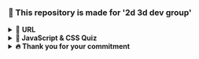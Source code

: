 ### 🌿 This repository is made for '2d 3d dev group'

<details>
<summary>🎁 <b>URL</b></summary>

|No.|URL                                                                                                                                                                                               |TAG                                                    |Note                             |
|---|--------------------------------------------------------------------------------------------------------------------------------------------------------------------------------------------------|-------------------------------------------------------|---------------------------------|
|1  |https://codesandbox.io/s/bdctv                                                                                                                                                                    |Threejs,r3f,Reactjs,WebGL                              |                                 |
|2  |https://spite.github.io/codevember-2021/                                                                                                                                                          |Threejs,Example sites,Creative coding,WebGL            |                                 |
|3  |https://virtualexpodubai.com                                                                                                                                                                      |Map,Shader,Example sites,WebGL                         |                                 |
|4  |https://www.instagram.com/p/CUh2UamgPBz                                                                                                                                                           |                                                       |                                 |
|5  |https://www.instagram.com/bentonjohn/p/CVDy2hLKRok                                                                                                                                                |                                                       |                                 |
|6  |https://github.com/chokcoco/iCSS                                                                                                                                                                  |CSS                                                    |                                 |
|7  |https://cineshader.com/                                                                                                                                                                           |GLSL,Shader,WebGL                                      |                                 |
|8  |https://matrix.spline.design/?s=09                                                                                                                                                                |Threejs,Creative coding,WebGL,Tool                     |                                 |
|9  |https://kr.ncsoft.com/kr/index.do                                                                                                                                                                 |Example sites,WebGL                                    |                                 |
|10 |https://dev.to/maniflames/pointcloud-effect-in-three-js-3eic                                                                                                                                      |GLSL,GLTF,Threejs,Lecture & Article,WebGL              |                                 |
|11 |https://lab.julienverneaut.com/matcap-editor/?s=09                                                                                                                                                |Shader,Threejs,r3f,Reactjs,Tool                        |                                 |
|12 |https://github.com/jverneaut/laboratoire                                                                                                                                                          |Lecture & Article,Example sites,WebGL                  |                                 |
|13 |https://exhibition39.snuaaa.net                                                                                                                                                                   |Example sites,WebGL                                    |                                 |
|14 |https://bugzilla.mozilla.org/show_bug.cgi?id=1702924&s=09                                                                                                                                         |CSS                                                    |                                 |
|15 |https://ishadeed.com/article/defensive-css/?s=09                                                                                                                                                  |CSS,Lecture & Article                                  |                                 |
|16 |https://codesandbox.io/u/drcmda                                                                                                                                                                   |GLTF,Threejs,r3f,Reactjs,Example sites,WebGL           |                                 |
|18 |https://github.com/tldraw/tldraw                                                                                                                                                                  |Library,Reactjs                                        |                                 |
|19 |https://twitter.com/seflless/status/1463710140687949826                                                                                                                                           |Tool                                                   |                                 |
|20 |https://youtu.be/A4wchK34tnU                                                                                                                                                                      |Tool                                                   |                                 |
|21 |https://youtu.be/0Bm8CjpdsAY                                                                                                                                                                      |GLSL,Shader,WebGL,OpenGL,Tool                          |                                 |
|22 |https://github.com/jagracar/webgl-shader-examples                                                                                                                                                 |GLTF,Shader,Threejs,Example sites,WebGL                |                                 |
|23 |https://webgl-shaders.com/                                                                                                                                                                        |GLTF,Shader,Threejs,Example sites,WebGL                |                                 |
|24 |https://codepen.io/motionharvest/pen/WNQYJyM                                                                                                                                                      |Shader,Threejs,Example sites,Creative coding,WebGL,GSAP|                                 |
|25 |https://www.bluemarinefoundation.com/the-sea-we-breathe/?s=09                                                                                                                                     |Example sites,WebGL                                    |                                 |
|26 |https://css-tricks.com/the-power-and-fun-of-scope-with.../                                                                                                                                        |CSS,Lecture & Article                                  |                                 |
|27 |https://mockrocket.io/?s=09                                                                                                                                                                       |WebGL,Tool                                             |                                 |
|28 |https://codesandbox.io/embed/magic-mirror-ddk57?codemirror=1                                                                                                                                      |GLTF,Threejs,r3f,WebGL                                 |                                 |
|29 |https://codesandbox.io/s/mixing-html-and-webgl-w-occlusion-9keg6                                                                                                                                  |Threejs,r3f,Reactjs,WebGL                              |                                 |
|30 |https://www.etsy.com/shop/vizcart                                                                                                                                                                 |Map                                                    |                                 |
|31 |https://www.instagram.com/p/CJ_NUs_lGpJ                                                                                                                                                           |Map,Reactjs,Data Visualization,d3.js                   |                                 |
|32 |https://github.com/NikLever/GLSLfromScratch                                                                                                                                                       |GLSL                                                   |                                 |
|34 |https://github.com/hwan-ajou/webgl-1.0                                                                                                                                                            |Lecture & Article,WebGL                                |                                 |
|35 |https://tympanus.net/codrops/                                                                                                                                                                     |Threejs,CSS,Lecture & Article,WebGL                    |                                 |
|36 |https://github.com/codrops                                                                                                                                                                        |Threejs,CSS,WebGL                                      |                                 |
|37 |https://creativeprojects.vercel.app/                                                                                                                                                              |Threejs,Lecture & Article,Creative coding,WebGL        |                                 |
|38 |https://github.com/javusScriptus/creativeprojects                                                                                                                                                 |Threejs,Creative coding,WebGL                          |                                 |
|39 |https://www.domestika.org/en/courses/2729-creative-coding-making-visuals-with-javascript                                                                                                          |Lecture & Article,Creative coding                      |                                 |
|40 |https://pendereckisgarden.pl/en                                                                                                                                                                   |Example sites,WebGL                                    |                                 |
|41 |https://www.awwwards.com/pendereckis-garden-by-huncwot.html                                                                                                                                       |Lecture & Article,WebGL                                |                                 |
|42 |https://thearchives.manoloblahnik.com                                                                                                                                                             |Threejs,Example sites,WebGL                            |                                 |
|43 |https://godly.website/websites/webgl                                                                                                                                                              |Example sites,WebGL                                    |                                 |
|44 |https://godly.website/                                                                                                                                                                            |Example sites,WebGL                                    |                                 |
|45 |https://threejs.org/                                                                                                                                                                              |Threejs                                                |                                 |
|46 |https://greensock.com/showcase/                                                                                                                                                                   |GSAP                                                   |                                 |
|47 |https://www.awwwards.com/                                                                                                                                                                         |Lecture & Article,Example sites,WebGL                  |                                 |
|50 |https://www.framer.com/docs/layoutcamera/?s=09                                                                                                                                                    |Framer                                                 |                                 |
|51 |https://codesandbox.io/s/framer-motion-3d-layoutorthographiccamera-txys2?from-embed                                                                                                               |Reactjs,Framer                                         |50번 예제                           |
|52 |https://github.com/shuding/cobe                                                                                                                                                                   |Library,WebGL                                          |WebGL based globe library        |
|53 |https://openprocessing.org/crayon/                                                                                                                                                                |Example sites,Creative coding                          |NFT Market                       |
|54 |https://opensea.io/collection/crayon-codes-v1                                                                                                                                                     |Example sites,Creative coding                          |NFT Market                       |
|55 |https://rarible.com/                                                                                                                                                                              |Example sites                                          |NFT Market                       |
|56 |https://2021.stateofcss.com/en-us/                                                                                                                                                                |CSS,Lecture & Article                                  |                                 |
|57 |https://github.com/Sean-Bradley/Three.js-TypeScript-Boilerplate                                                                                                                                   |Library,Threejs                                        |                                 |
|59 |https://threejs-journey.com/?s=09                                                                                                                                                                 |Threejs,Lecture & Article                              |                                 |
|60 |https://greensock.com/3-9                                                                                                                                                                         |Library,GSAP                                           |                                 |
|61 |https://github.com/greensock/GSAP/releases/tag/3.9.0                                                                                                                                              |Library,GSAP                                           |                                 |
|62 |https://github.com/chokcoco/iCSS/issues/109                                                                                                                                                       |CSS                                                    |                                 |
|64 |https://developer.mozilla.org/en-US/docs/Web/CSS/@property                                                                                                                                        |CSS                                                    |                                 |
|65 |https://dmnsgn.github.io/codevember-2017/26.html                                                                                                                                                  |Threejs,Example sites                                  |                                 |
|66 |http://felixpalmer.github.io/lod-terrain/                                                                                                                                                         |Map,Example sites,WebGL                                |                                 |
|67 |https://avin.github.io/sketches/091_snow_forest.html                                                                                                                                              |Threejs,Example sites                                  |                                 |
|68 |https://ironvelvet.studio/works                                                                                                                                                                   |Threejs,Vue                                            |                                 |
|69 |https://codepen.io/zachernuk/full/oNGWZgG?s=09                                                                                                                                                    |Threejs,WebGL                                          |                                 |
|70 |https://twitter.com/brdrck/status/1471926235274096648?s=20                                                                                                                                        |Figma                                                  |                                 |
|71 |https://www.fileviewpro.com/ko/file-extension-glb/                                                                                                                                                |                                                       |                                 |
|72 |https://bayazuma.github.io/grasswind/                                                                                                                                                             |Threejs,Example sites                                  |                                 |
|73 |https://github.com/bayazuma/grasswind                                                                                                                                                             |Threejs                                                |                                 |
|74 |https://primavistatexture.com/                                                                                                                                                                    |Threejs,Example sites,WebGL                            |                                 |
|75 |https://www.patterns.dev/                                                                                                                                                                         |Lecture & Article                                      |                                 |
|76 |https://github.com/lydiahallie/javascript-questions                                                                                                                                               |Lecture & Article                                      |                                 |
|77 |https://codepen.io/pehaa/pen/KKXMKMN                                                                                                                                                              |Threejs                                                |                                 |
|78 |https://github.com/kekkorider/threejs-audio-reactive-visual                                                                                                                                       |Threejs                                                |                                 |
|79 |https://codepen.io/Nekto/pen/vYeJQMX                                                                                                                                                              |GSAP                                                   |                                 |
|80 |https://gallery.mediciism.com                                                                                                                                                                     |Threejs,WebGL                                          |                                 |
|82 |https://github.com/Resten1497/christmas_tree/tree/master/js                                                                                                                                       |Creative coding                                        |                                 |
|83 |https://boytchev.github.io/etudes/webgl/freezing-cube.html                                                                                                                                        |Threejs,Example sites                                  |                                 |
|84 |https://boytchev.github.io/etudes/                                                                                                                                                                |Lecture & Article                                      |                                 |
|85 |https://github.com/boytchev/etudes                                                                                                                                                                |Threejs,WebGL                                          |                                 |
|87 |https://github.com/oframe/ogl                                                                                                                                                                     |Library                                                |                                 |
|88 |https://css-tricks.com/grainy-gradients/                                                                                                                                                          |CSS                                                    |                                 |
|89 |https://youtu.be/qrGHs4d0yt0                                                                                                                                                                      |Lecture & Article                                      |                                 |
|90 |https://codepen.io/DavidJAldred/pen/pVbQBJ                                                                                                                                                        |CSS                                                    |                                 |
|91 |https://developer.mozilla.org/ko/docs/Web/CSS/background                                                                                                                                          |CSS,Lecture & Article                                  |                                 |
|92 |https://yeun.github.io/open-color/ingredients.html                                                                                                                                                |Library,CSS                                            |                                 |
|93 |https://colorhunt.co/                                                                                                                                                                             |CSS                                                    |                                 |
|94 |https://paletton.com                                                                                                                                                                              |CSS                                                    |                                 |
|95 |https://colors.muz.li/                                                                                                                                                                            |CSS                                                    |                                 |
|96 |https://maketintsandshades.com                                                                                                                                                                    |CSS                                                    |                                 |
|97 |https://omatsuri.app/color-shades-generator                                                                                                                                                       |CSS                                                    |                                 |
|98 |https://www.bram.us/2021/12/27/css-in-2022                                                                                                                                                        |CSS,Lecture & Article                                  |                                 |
|99 |https://developer.mozilla.org/en-US/docs/Web/SVG/Element/feTurbulence                                                                                                                             |CSS                                                    |                                 |
|100|https://codesandbox.io/s/simple-christmas-tree-c6jjj?file=%2Findex.html                                                                                                                           |CSS                                                    |                                 |
|101|https://youtu.be/x009wWOVB6M                                                                                                                                                                      |Example sites                                          |                                 |
|102|https://refactoring.guru                                                                                                                                                                          |Lecture & Article                                      |                                 |
|103|https://threejs.org/docs                                                                                                                                                                          |Threejs                                                |                                 |
|104|https://threejs.org/examples/webgl_loader_3dm.html                                                                                                                                                |Threejs,Example sites                                  |                                 |
|105|https://www.figma.com/community/file/834210307944210537                                                                                                                                           |Figma                                                  |                                 |
|106|https://jsfiddle.net/Avantgarde95/2q1ofgpn                                                                                                                                                        |CSS                                                    |                                 |
|107|https://github.com/lume/lume                                                                                                                                                                      |Library,WebGL                                          |                                 |
|108|https://redcamel.github.io/RedGL2/example/index.html                                                                                                                                              |Library,WebGL                                          |                                 |
|109|https://github.com/redcamel/RedGL2                                                                                                                                                                |Library,WebGL                                          |                                 |
|110|https://present.do/presentations/61346fa35b179c0da746536a                                                                                                                                         |Lecture & Article,metal                                |                                 |
|111|https://www.youtube.com/watch?v=mB9d5RDNryw                                                                                                                                                       |Lecture & Article,metal                                |                                 |
|112|https://simulacroix.github.io/dithering                                                                                                                                                           |Library,Example sites                                  |                                 |
|113|https://www.npmjs.com/package/korat                                                                                                                                                               |Library                                                |                                 |
|114|https://github.com/arwes/arwes                                                                                                                                                                    |Library                                                |                                 |
|115|https://brunch.co.kr/@99-life/2                                                                                                                                                                   |CSS                                                    |                                 |
|116|https://www.notion.so/CSS-ce833773a8174100993856d9ca5cd58f                                                                                                                                        |CSS                                                    |                                 |
|117|https://www.npmjs.com/package/3d-force-graph                                                                                                                                                      |Library,WebGL                                          |                                 |
|118|https://github.com/hiloteam/Hilo3d                                                                                                                                                                |GLTF,Library,WebGL,Tool                                |                                 |
|119|https://codesandbox.io/s/mixing-html-and-webgl-w-occlusion-9keg6                                                                                                                                  |Library,Threejs,r3f,Reactjs,Example sites              |                                 |
|120|https://codesandbox.io/s/magic-mirror-ddk57                                                                                                                                                       |Library,Threejs,r3f,Reactjs,Example sites              |                                 |
|121|https://youtu.be/XGfMB76U5ts                                                                                                                                                                      |                                                       |Optical Illusion - 2d is magic 3d|
|122|https://www.shadertoy.com/view/Xty3zd                                                                                                                                                             |Shader                                                 |                                 |
|123|https://docs.pmnd.rs/react-three-fiber/getting-started/examples                                                                                                                                   |r3f,Reactjs,Example sites                              |                                 |
|124|https://drei.pmnd.rs/?path=%2Fstory%2Fperformance-adaptive--adaptive-scene-st                                                                                                                     |GLTF,Library,Threejs,r3f,Reactjs,Example sites         |                                 |
|125|https://codesandbox.io/embed/motion-one-morph-svg-paths-qldsz?file=%2Fsrc%2Findex.js&codemirror=1                                                                                                 |Library,Example sites                                  |                                 |
|126|https://observablehq.com/@acidsound/monofireworks                                                                                                                                                 |Shader,Example sites,WebGL                             |                                 |
|127|https://observablehq.com/@vezwork/webgl2-shader                                                                                                                                                   |Shader,WebGL                                           |                                 |
|128|https://nivo.rocks/network/canvas/                                                                                                                                                                |Library,Data Visualization                             |                                 |
|129|https://bl.ocks.org/mbostock/950642                                                                                                                                                               |Library,Example sites,Data Visualization,d3.js         |                                 |
|131|https://nivo.rocks/storybook/?path=/docs/networkcanvas--custom-node-renderer                                                                                                                      |Library,Data Visualization                             |nivo                             |
|132|https://www.loewe.com/int/en/stories-projects/loewe-spirited-away-harajuku-popup.html                                                                                                             |Creative coding                                        |                                 |
|133|https://www.smashingmagazine.com/2022/01/css-radial-conic-gradient/                                                                                                                               |CSS,Lecture & Article                                  |                                 |
|134|https://developer.mozilla.org/en-US/docs/Web/JavaScript/Reference/Global_Objects/Math/random                                                                                                      |Lecture & Article                                      |                                 |
|135|https://www.desmos.com/calculator?lang=ko                                                                                                                                                         |Tool                                                   |                                 |
|136|https://github.com/Asabeneh/30-Days-Of-JavaScript                                                                                                                                                 |Lecture & Article                                      |                                 |
|137|https://github.com/yjs03057/33-js-concepts                                                                                                                                                        |Lecture & Article                                      |                                 |
|138|https://github.com/trekhleb/javascript-algorithms                                                                                                                                                 |Lecture & Article                                      |                                 |
|139|https://github.com/mgechev/javascript-algorithms                                                                                                                                                  |Lecture & Article                                      |                                 |
|140|https://github.com/humanwhocodes/computer-science-in-javascript                                                                                                                                   |Lecture & Article                                      |                                 |
|141|https://github.com/kim-taewoo/threejs_journey/blob/master/09-geometries-final/src/script.js                                                                                                       |Threejs                                                |                                 |
|142|https://brunosimon.notion.site/brunosimon/Resources-Learning-45cacca08e884d0f9c4cf59d0d9b8d72                                                                                                     |Lecture & Article,Creative coding                      |                                 |
|143|https://www.youtube.com/watch?v=FJ44qmE5odc                                                                                                                                                       |Lecture & Article,SVG                                  |                                 |
|144|https://2020.feconf.kr/                                                                                                                                                                           |Reactjs,Creative coding                                |                                 |
|145|https://www.instagram.com/rrnwnsgl/?hl=ko                                                                                                                                                         |Lecture & Article                                      |                                 |
|146|https://uxplus.dev/noisy-grid/                                                                                                                                                                    |Reactjs,WebGL                                          |                                 |
|148|https://github.com/kim-taewoo/threejs_journey/blob/master/06-animations/src/script.js                                                                                                             |Threejs,Lecture & Article                              |                                 |
|149|https://www.youtube.com/watch?v=-ybVWOHVDyA                                                                                                                                                       |Lecture & Article                                      |                                 |
|150|https://velog.io/@teo/css-history-1                                                                                                                                                               |CSS,Lecture & Article                                  |                                 |
|151|https://github.com/ManzDev/frontend-evolution                                                                                                                                                     |Lecture & Article                                      |                                 |
|152|https://www.easylogic.studio                                                                                                                                                                      |Library,Tool                                           |                                 |
|153|https://github.com/kim-taewoo/threejs_journey                                                                                                                                                     |Threejs,Lecture & Article                              |                                 |
|154|https://m.blog.naver.com/ycpiglet/222616179132                                                                                                                                                    |Lecture & Article                                      |                                 |
|156|https://3dtextures.me/2019/04/16/door-wood-001/                                                                                                                                                   |Resource                                               |                                 |
|157|https://threejs.org/docs/#api/en/constants/Textures                                                                                                                                               |Library,Threejs                                        |                                 |
|158|https://en.wikipedia.org/wiki/Moir%C3%A9_pattern                                                                                                                                                  |Lecture & Article                                      |                                 |
|159|https://threejs.org/docs/?q=mate#api/en/constants/Materials                                                                                                                                       |Threejs                                                |                                 |
|160|https://github.com/nidorx/matcaps                                                                                                                                                                 |Library                                                |                                 |
|161|https://www.ilithya.rocks/                                                                                                                                                                        |WebGL                                                  |                                 |
|162|https://github.com/PacktPublishing/CSS---The-Complete-Guide-incl.-Flexbox-Grid-and-Sass-                                                                                                          |CSS,SCSS,Lecture & Article                             |                                 |
|163|https://www.zoomkoding.com/3d-book/                                                                                                                                                               |Threejs,Lecture & Article                              |                                 |
|164|https://github.com/zoomkoding/3d-book                                                                                                                                                             |Threejs,Lecture & Article                              |                                 |
|165|https://zoomkoding.github.io/3d-book/                                                                                                                                                             |Threejs,Lecture & Article                              |                                 |
|166|https://lab.mango.astanusic.dev/                                                                                                                                                                  |                                                       |                                 |
|167|https://nvlabs.github.io/instant-ngp/                                                                                                                                                             |                                                       |                                 |
|168|https://github.com/aleksei-berezkin/guess-css                                                                                                                                                     |CSS,Lecture & Article                                  |                                 |
|169|https://www.guess-css.app/                                                                                                                                                                        |CSS,Lecture & Article                                  |                                 |
|170|https://velog.io/@soonmac/%ED%86%A0%EC%9D%B4-%ED%94%84%EB%A1%9C%EC%A0%9D%ED%8A%B8-%EB%82%98%EB%A7%8C%EC%9D%98-%EB%B0%B1%EC%8B%A0-%EC%9D%B8%EC%A6%9D-%EC%B9%B4%EB%93%9C-%EB%A7%8C%EB%93%A4%EA%B8%B0|Lecture & Article,WebGL                                |                                 |
|171|https://tympanus.net/codrops/2022/01/12/pixel-distortion-effect-with-three-js                                                                                                                     |Threejs,Lecture & Article                              |                                 |
|172|https://github.com/caa1211/webOAcard                                                                                                                                                              |Threejs,WebGL                                          |                                 |
|173|https://blog.dalgu.app/dev/1                                                                                                                                                                      |Reactjs,WebGL                                          |                                 |
|174|https://codesandbox.io/embed/reflector-variant-forked-lx2h8                                                                                                                                       |Threejs,r3f,Example sites                              |                                 |
|175|https://www.smashingmagazine.com/2021/01/front-end-performance-2021-free-pdf-checklist                                                                                                            |Lecture & Article                                      |                                 |
|176|https://codepen.io/Mamboleoo/pen/qBPyqKg                                                                                                                                                          |Threejs,Example sites                                  |                                 |
|177|https://github.com/maxwellito/minimator                                                                                                                                                           |Tool                                                   |                                 |
|178|https://codepen.io/cobra_winfrey/full/GRMdwwG                                                                                                                                                     |SCSS                                                   |                                 |
|179|https://github.com/seek-oss/vanilla-extract                                                                                                                                                       |CSS                                                    |                                 |
|180|https://uxplus.dev/tickler/                                                                                                                                                                       |Creative coding,p5.js                                  |                                 |
|181|https://github.com/markshenouda/Solar-System                                                                                                                                                      |r3f                                                    |                                 |
|182|https://solar-system-r3f.netlify.app/                                                                                                                                                             |r3f,Example site                                       |                                 |
|183|https://youtu.be/0jHsq36_NTU                                                                                                                                                                      |Example site                                           |                                 |
|184|https://codesandbox.io/embed/use-p2-marble-run-9feis                                                                                                                                              |r3f,Physics                                            |                                 |
|185|https://github.com/schteppe/p2.js                                                                                                                                                                 |Library,Physics                                        |                                 |
|186|https://readyplayer.me/                                                                                                                                                                           |Example site                                           |                                 |
|187|https://www.mixamo.com/                                                                                                                                                                           |Tool                                                   |3D&AR tools from Adobe           |
|188|https://pangol.github.io/donate99/                                                                                                                                                                |Threejs,Example site                                   |                                 |
|189|https://medium.com/plotly/                                                                                                                                                                        |Library,Plotly & Dash                                  |                                 |
|190|https://medium.com/plotly/7-dash-apps-bringing-ai-ml-to-sports-analytics-cb6e7c993064                                                                                                             |Plotly & Dash                                          |                                 |
|192|https://www.fusioncharts.com/blog/best-python-data-visualization-libraries/                                                                                                                       |Library,Data Visualization                             |                                 |
|193|https://artsandculture.google.com/pocketgallery/IQUxrMnvNro2DQ                                                                                                                                    |Example sites,WebGL                                    |                                 |
|194|https://artsandculture.google.com/achievements                                                                                                                                                    |Example site                                           |                                 |
|195|https://github.com/AllThingsSmitty/css-protips                                                                                                                                                    |CSS                                                    |                                 |
|197|https://developer.mozilla.org/en-US/docs/Web/API/Canvas_API/Tutorial/Advanced_animations                                                                                                          |WebGL                                                  |                                 |
|198|https://le-voyage-azarien.art/                                                                                                                                                                    |Example site                                           |                                 |
|199|https://www.jendrikillner.com/post/graphics-programming-weekly-issue-216/                                                                                                                         |Lecture & Article                                      |                                 |
|200|https://www.vantajs.com/                                                                                                                                                                          |Library                                                |                                 |
|201|https://blenderesse.gumroad.com/                                                                                                                                                                  |Blender                                                |                                 |
|202|https://youtu.be/f50Vv-Lq20Qhttps://youtu.be/JAZIXt4IxsU                                                                                                                                          |Lecture & Article,Blender                              |                                 |
|203|https://twitter.com/Ray_T6L/status/1475084876298989570                                                                                                                                            |Blender                                                |                                 |
|204|https://twitter.com/bruno_simon/status/1474760410209345546                                                                                                                                        |Blender                                                |                                 |
|205|https://twitter.com/erindale_xyz/status/1474250246003773440                                                                                                                                       |Blender                                                |                                 |
|206|https://minitokyo3d.com/                                                                                                                                                                          |Map,Example site                                       |                                 |
|207|https://docs.mapbox.com/mapbox-gl-js/example/add-3d-model/                                                                                                                                        |Map,Threejs                                            |                                 |
|208|https://github.com/ameliemaia/teach-kids-to-code/blob/main/nodes/script.js                                                                                                                        |WebGL                                                  |                                 |
|209|https://css-tricks.com/cutting-inner-part-element-using-clip-path/                                                                                                                                |CSS,Lecture & Article                                  |                                 |
|210|https://codepen.io/thebabydino/pen/gORwReM                                                                                                                                                        |SCSS,Creative coding                                   |                                 |
|211|https://youtu.be/too5ALYrbfU                                                                                                                                                                      |SCSS,Lecture & Article,Creative coding                 |210번 강의                          |
|212|https://codepen.io/thebabydino/pen/ExWrbqj                                                                                                                                                        |SCSS,Creative coding                                   |                                 |
|213|https://youtu.be/MSPF-oHpehQ                                                                                                                                                                      |SCSS,Lecture & Article,Creative coding                 |212번 강의                          |
|214|https://youtube.com/c/anatudor                                                                                                                                                                    |CSS,Lecture & Article                                  |                                 |
|215|https://codepen.io/thebabydino                                                                                                                                                                    |CSS,Creative coding                                    |                                 |
|216|https://codepen.io/wfedev/full/rNGJzNY                                                                                                                                                            |CSS,Creative coding                                    |                                 |
|217|https://youtu.be/H2VkRewBFBM                                                                                                                                                                      |Example site                                           |                                 |
|218|https://www.magische-spiegelungen.de/                                                                                                                                                             |Example site                                           |                                 |
|219|https://china.circus-inc.com/                                                                                                                                                                     |Example site                                           |                                 |
|220|https://codepen.io/acidsound/pen/Epjwoj                                                                                                                                                           |d3.js                                                  |                                 |
|221|https://codepen.io/acidsound/pen/oMXGoY                                                                                                                                                           |SVG                                                    |                                 |
|222|https://codepen.io/jkantner/pen/dyZjWvG                                                                                                                                                           |Creative coding,SVG                                    |                                 |
|223|https://brunch.co.kr/@outlines/62                                                                                                                                                                 |Lecture & Article                                      |                                 |
|224|https://domenicobrz.github.io/webgl/projects/experiment1/                                                                                                                                         |Example site,WebGL                                     |                                 |
|225|https://realestate-neotix.vercel.app/                                                                                                                                                             |Example site                                           |                                 |
|226|http://bm.straightline.jp                                                                                                                                                                         |Example site                                           |                                 |
|227|https://bm.s5-style.com                                                                                                                                                                           |Example site                                           |                                 |
|228|https://www.freejapanesefont.com                                                                                                                                                                  |Example site,Font                                      |                                 |
|229|https://muuuuu.org                                                                                                                                                                                |Example site                                           |                                 |
|230|https://responsive-jp.com                                                                                                                                                                         |Example site                                           |                                 |
|231|https://www.webdesignclip.com                                                                                                                                                                     |Example site                                           |                                 |
|232|https://liginc.co.jp/416443                                                                                                                                                                       |Example site                                           |                                 |
|233|https://codesandbox.io/embed/object-clump-ssbdsw?codemirror=1                                                                                                                                     |r3f,Creative coding,Physics                            |                                 |
|234|https://www.artaucentregeneve.ch/fr-fr/artistes/ilana-winderick                                                                                                                                   |Example site                                           |                                 |
|235|https://www.hoverstat.es/features/marcd                                                                                                                                                           |Example site                                           |                                 |
|237|https://dev.to/robin_a_p/text-highlighting-using-html-and-css-19n6                                                                                                                                |CSS,Lecture & Article                                  |                                 |
|238|https://www.awwwards.com/websites/webgl/                                                                                                                                                          |Example site                                           |                                 |
|239|https://leonard.agency/                                                                                                                                                                           |Example site                                           |                                 |
|240|https://atelier.net/social-mobility/economic-opportunities-for-our-avatars                                                                                                                        |Example site                                           |                                 |
|241|https://showcase.pixotronics.com/                                                                                                                                                                 |Example site                                           |                                 |
|242|https://webdoli.tistory.com/100?category=1035858                                                                                                                                                  |Threejs,Lecture & Article                              |                                 |
|243|https://webdoli.tistory.com/category/%EC%9B%B9%EA%B0%9C%EB%B0%9C%20%EC%9E%90%EB%A3%8C%EC%8B%A4/three.js%20%ED%94%84%EB%A1%A0%ED%8A%B8%EA%B0%9C%EB%B0%9C%20Code                                    |Threejs,Lecture & Article                              |                                 |
|244|https://tympanus.net/codrops/2021/08/31/surface-sampling-in-three-js/                                                                                                                             |Threejs,Lecture & Article                              |                                 |
|245|https://avseoul.net/avseoul                                                                                                                                                                       |Example site,WebGL                                     |                                 |
|246|https://webgldev.github.io/threejs-journey                                                                                                                                                        |Threejs,Lecture & Article                              |                                 |
|247|https://github.com/webgldev/threejs-journey/blob/chapter/16_Shadows.md                                                                                                                            |Threejs,Lecture & Article                              |                                 |
|248|https://github.com/webgldev/threejs-journey/blob/chapter/20_Raycaster.md                                                                                                                          |Threejs,Lecture & Article                              |                                 |
|249|https://www.sketchup.com/ko                                                                                                                                                                       |WebGL,Tool                                             |                                 |
|250|https://clara.io/                                                                                                                                                                                 |WebGL,Tool                                             |                                 |
|251|https://github.com/mrdoob/three.js/pull/23508                                                                                                                                                     |Library,Threejs                                        |                                 |
|252|https://codepen.io/mdusmanansari/pen/bGYrmjY                                                                                                                                                      |CSS                                                    |                                 |
|254|https://ikeryou.jp/sketch/165/                                                                                                                                                                    |WebGL                                                  |                                 |
|255|https://codesandbox.io/embed/shoe-configurator-forked-2rztl7                                                                                                                                      |Threejs,r3f                                            |                                 |
|256|https://developer.mozilla.org/en-US/docs/Web/JavaScript/Reference/Global_Objects/Array/sort                                                                                                       |Lecture & Article                                      |                                 |
|257|https://underscorejs.org/                                                                                                                                                                         |Library                                                |                                 |
|258|https://github.com/potree/potree                                                                                                                                                                  |WebGL,Plotly & Dash                                    |                                 |
|259|https://23min.tistory.com/8                                                                                                                                                                       |Plotly & Dash                                          |                                 |
|260|https://codepen.io/Alca/pen/wjxLmK                                                                                                                                                                |WebGL,Plotly & Dash                                    |                                 |
|261|https://codepen.io/pehaa/pen/wvPgboY                                                                                                                                                              |WebGL                                                  |                                 |
|262|https://github.com/danielesteban/three-raymarcher                                                                                                                                                 |Threejs,WebGL                                          |                                 |
|263|https://developer.mozilla.org/en-US/docs/Web/JavaScript/Reference/Global_Objects/Array                                                                                                            |Lecture & Article                                      |                                 |
|264|https://github.com/webgldev/threejs-journey/blob/chapter/15_Lights.md                                                                                                                             |Threejs,Lecture & Article                              |                                 |
|265|https://robinpayot.com/                                                                                                                                                                           |Creative coding,Plotly & Dash                          |                                 |
|266|https://css-tricks.com/new-css-color-features-preview                                                                                                                                             |CSS,Lecture & Article                                  |                                 |
|267|https://kepler.gl/demo/nyctrips                                                                                                                                                                   |Map,Library                                            |                                 |
|268|https://deck.gl/examples/trips-layer/                                                                                                                                                             |Map,Library                                            |                                 |
|269|https://jackface.oopy.io/framer                                                                                                                                                                   |Library,WebGL                                          |                                 |
|270|https://github.com/sdl60660/river-runner                                                                                                                                                          |Map,WebGL                                              |                                 |
|271|https://river-runner-global.samlearner.com/                                                                                                                                                       |Map,WebGL                                              |                                 |
|272|https://comicss.art/                                                                                                                                                                              |CSS                                                    |                                 |
|273|https://lusion.co/                                                                                                                                                                                |CSS,WebGL                                              |                                 |
|274|https://www.awwwards.com/                                                                                                                                                                         |Example sites                                          |                                 |
|275|https://garden-eight.com/                                                                                                                                                                         |Example sites                                          |                                 |
|276|https://github.com/pmndrs/lamina                                                                                                                                                                  |Library,Threejs                                        |                                 |
|277|https://codesandbox.io/embed/basic-demo-forked-nvup4?codemirror=1                                                                                                                                 |Threejs,r3f                                            |                                 |
|278|https://codepen.io/amit_sheen/pen/LYORMgL                                                                                                                                                         |CSS,SCSS                                               |                                 |
|279|https://www.leemeichin.com/posts/yes-i-can-connect-to-a-db-in-css.html                                                                                                                            |CSS                                                    |                                 |
|280|https://velog.io/@dfgh1534/cmu-%EA%B7%B8%EB%9E%98%ED%94%BD%EC%8A%A4-%EA%B0%95%EC%9D%98-%EC%9A%94%EC%95%BD-lecture-04-drawing-a-triangle                                                           |Lecture & Article,WebGL,OpenGL                         |                                 |
|281|https://css-weekly.com/issue-487                                                                                                                                                                  |CSS                                                    |                                 |
|282|https://www.joshwcomeau.com/css/designing-shadows                                                                                                                                                 |CSS                                                    |                                 |
|283|https://www.figma.com/community/plugin/1068595505353552645/Beautiful-Shadows                                                                                                                      |CSS,Figma                                              |                                 |
|284|https://www.instagram.com/p/CYKtdfvvYsf/?utm_medium=copy_link                                                                                                                                     |p5.js                                                  |                                 |
|285|https://processing.org/                                                                                                                                                                           |Library,p5.js                                          |                                 |
|286|https://www.amazon.co.jp/dp/4802510128/ref=cm_sw_r_awdo_navT_g_MJCE1VBDXTQB292B5VM5                                                                                                               |Creative coding                                        |                                 |
|287|https://mitpress.mit.edu/books/code-creative-medium                                                                                                                                               |Creative coding                                        |                                 |
|288|https://slideshow.redgoose.me/watch/6190a6c72f238/                                                                                                                                                |CSS,Creative coding                                    |                                 |
|289|https://playcanvas.com/project/677410/overview/galleria                                                                                                                                           |WebGL,Tool                                             |                                 |
|290|https://playcanv.as/p/Dx2IVZ17/                                                                                                                                                                   |WebGL,Tool                                             |                                 |
|291|https://schteppe.github.io/cannon.js/                                                                                                                                                             |Library,Physics                                        |                                 |
|292|https://codesandbox.io/embed/ping-pong-with-valtio-wb25s                                                                                                                                          |GLTF,r3f,Reactjs                                       |                                 |
|293|https://www.instagram.com/p/CPYCs_FJOzK/?utm_source=ig_web_copy_link                                                                                                                              |Threejs,r3f,Reactjs,WebGL                              |                                 |
|294|https://threejs.org/docs/#api/en/lights/AmbientLight                                                                                                                                              |Threejs,Lecture & Article                              |                                 |
|295|https://tympanus.net/codrops/2022/01/19/animate-anything-along-an-svg-path                                                                                                                        |GSAP,SVG                                               |                                 |
|296|https://codepen.io/Nekto/pen/xxPwLPa                                                                                                                                                              |Threejs,SVG                                            |                                 |
|297|https://www.smashingmagazine.com/2022/03/new-css-features-2022/                                                                                                                                   |CSS,Lecture & Article                                  |                                 |
|298|https://www.inflearn.com/course/3d-%EC%9D%B8%ED%84%B0%EB%9E%99%ED%8B%B0%EB%B8%8C-%EC%9B%B9                                                                                                        |Threejs,Lecture & Article                              |                                 |
|299|https://morioh.com/p/6b934622b0f4?f=5e44c59998b8037d03aa8178                                                                                                                                      |Threejs,Reactjs,WebGL                                  |                                 |
|300|https://codesandbox.io/s/three-js-final-5phhd                                                                                                                                                     |Threejs,WebGL                                          |                                 |
|301|https://hacks.mozilla.org/2022/03/a-new-year-a-new-mdn/                                                                                                                                           |Lecture & Article                                      |                                 |
|302|https://developer.mozilla.org/ko/                                                                                                                                                                 |Lecture & Article                                      |                                 |
|303|https://css-tricks.com/when-to-avoid-css-text-decoration-shorthand/                                                                                                                               |CSS                                                    |                                 |
|304|https://observablehq.com/@shwldus3/03-3-bts                                                                                                                                                       |d3.js                                                  |                                 |
|305|https://surma.dev/things/webgpu/                                                                                                                                                                  |Lecture & Article,WebGL,Data Visualization             |                                 |
|306|https://www.freecodecamp.org/news/web-animation-performance-fundamentals/                                                                                                                         |CSS,Lecture & Article                                  |                                 |
|307|https://docs.pmnd.rs/react-three-fiber/getting-started/introduction                                                                                                                               |Threejs,Lecture & Article,WebGL                        |                                 |
|308|https://gallery.swell.ripple.com/                                                                                                                                                                 |Example sites,WebGL                                    |                                 |
|309|https://www.vw.com.mx/app/virtual-studio/                                                                                                                                                         |Example sites,WebGL                                    |                                 |
|310|https://www.blendernation.com/2022/03/10/blender-3-1-released-check-out-its-key-new-features/                                                                                                     |Lecture & Article,Blender                              |                                 |
|311|https://dev.to/nourdinedev/how-to-use-threejs-and-react-to-render-a-3d-model-of-your-self-4kkf                                                                                                    |Threejs,Lecture & Article,WebGL                        |                                 |
|312|https://chromestatus.com/feature/5703266176335872                                                                                                                                                 |CSS,Lecture & Article                                  |                                 |
|313|https://developer.mozilla.org/en-US/docs/Web/API/HTMLElement/inert                                                                                                                                |CSS,Lecture & Article                                  |                                 |
|314|https://market.pmnd.rs/                                                                                                                                                                           |GLSL,GLTF,Shader,Threejs,Reactjs,WebGL                 |                                 |
|315|https://freefrontend.com/html-figure-figcaption-css                                                                                                                                               |CSS,Lecture & Article                                  |                                 |
|316|https://tsh.io/blog/react-three-fiber                                                                                                                                                             |Threejs,Reactjs,Lecture & Article,WebGL                |                                 |
|317|https://shaderpark.com/                                                                                                                                                                           |Shader,WebGL                                           |                                 |
|318|https://s4ch1.hashnode.dev/how-to-create-pixel-art-with-css                                                                                                                                       |CSS,Lecture & Article                                  |                                 |
|319|https://itch.io/b/1316/bundle-for-ukraine                                                                                                                                                         |Example sites                                          |                                 |
|320|https://github.com/nemutas?tab=repositories                                                                                                                                                       |Threejs,Reactjs,WebGL                                  |                                 |
|321|https://threejs.org/docs/?q=%ED%9B%84%EC%B2%98%EB%A6%AC%20%EC%82%AC%EC%9A%A9%20%EB%B0%A9%EB%B2%95#manual/ko/introduction/How-to-use-post-processing                                               |Threejs,Reactjs,Lecture & Article                      |                                 |
|322|https://github.com/creativelifeform/three-nebula                                                                                                                                                  |Shader,Threejs,Reactjs,WebGL                           |                                 |
|323|https://three-nebula.org/                                                                                                                                                                         |Shader,Threejs,Reactjs,WebGL                           |                                 |
|324|https://cables.gl/                                                                                                                                                                                |Shader,WebGL                                           |                                 |
|325|https://css-tricks.com/optimizing-svg-patterns                                                                                                                                                    |SVG                                                    |                                 |
|326|https://codesandbox.io/s/kpuxe?file=%2Fsrc%2FApp.js                                                                                                                                               |Threejs,Reactjs,WebGL                                  |                                 |
|327|https://nodetoy.co/                                                                                                                                                                               |Shader,WebGL                                           |                                 |
|328|https://topologyguides.com/                                                                                                                                                                       |Lecture & Article,Physics                              |                                 |
|329|https://drei.pmnd.rs/?path=/story/performance-adaptive--adaptive-scene-st                                                                                                                         |Threejs,Reactjs,WebGL                                  |                                 |
|330|https://codesandbox.io/s/bhwrn?file=%2Fsrc%2Findex.js                                                                                                                                             |GLSL,Shader,Threejs                                    |                                 |
|331|https://www.bloomberg.com/graphics/2022-wealth-carbon-emissions-inequality-powers-world-climate/                                                                                                  |Data Visualization                                     |                                 |
|332|https://html.spec.whatwg.org/                                                                                                                                                                     |Lecture & Article                                      |                                 |
|333|https://openprocessing.org/user/240456/                                                                                                                                                           |Shader,WebGL                                           |                                 |
|334|https://art.hellodave.co/                                                                                                                                                                         |                                                       |                                 |
|335|https://chrome.google.com/webstore/detail/p5js-editor-flipper/helambaokfdbmagiklpikpbhkkjkjblc                                                                                                    |WebGL                                                  |                                 |
|336|https://docs.pmnd.rs/react-three-fiber/tutorials/v8-migration-guide                                                                                                                               |Threejs,Reactjs,WebGL                                  |                                 |
|337|https://github.com/ikeryou/sketch194                                                                                                                                                              |                                                       |                                 |
|338|https://github.com/dion-hoo                                                                                                                                                                       |Threejs,Lecture & Article,Creative coding,WebGL        |                                 |
|339|https://www.geeksforgeeks.org/p5-js-introduction                                                                                                                                                  |p5.js                                                  |                                 |
|340|https://stackdiary.com/css-math-functions/                                                                                                                                                        |CSS                                                    |                                 |


</details>


<details>
<summary><b>📙 JavaScript & CSS  Quiz</b></summary>

```js
let nums = [5, 10, 20]
let sum = nums[1] + nums.sort()[1]
console.log(sum)

> 1위) 20
> 2위) 30

// 문제 정답을 해석해주신 내용 (지환님, 보나님)
// 정답은 30일텐데요, 이유는 nums.sort() 의 결과가 [10, 20, 5] 일 것이기 때문입니다. 그렇게 되는 이유는 https://developer.mozilla.org/en-US/docs/Web/JavaScript/Reference/Global_Objects/Array/sort 에 나와있는 것처럼, sort에 함수가 없을 때는 숫자를 문자열로 바꿔서 비교하는데이때는 10, 20이 5보다 앞서기 때문이라고 합니다.
// sort에 내 의도에 알맞는 콜백을 잘 넘겨주는 것도 좋은 방법일 것 같습니다!
// 다음과 같은 라이브러리를 애용하시는걸 추천드려욤 https://underscorejs.org/
```

```js
const numbers = [1, 2, 3];
numbers[10] = 11;
console.log(numbers);

> 1위) 3번 [1, 2, 3, 7 x empty, 11]
> 2위) 1번 [1, 2, 3, 7 x null, 11]
0표 2번 [1, 2, 3, 11]
0표 4번 SyntaxError

// 문제 정답을 해석해주신 내용 (준우님)
// JavaScript의 array에서는 length를 넘어서는 index를 통해 새로운 값을 추가할 때 일반적인 언어들처럼 오류를 발생시키는 것이 아니라, 해당 array의 length 속성을 그에 맞게 변경하고 값을 추가하게 됩니다.
// 위의 예시는 length가 3인 array [1,2,3]에 index가 10인 위치에 값을 추가하는 경우인데, 추가 하는 순간 array의 length가 11로 변경되고 해당 index에 값을 추가하여 array [1,2,3, ..., 11]을 만들어낸 상황이라고 보시면 됩니다.
// 그런데 여기서 길이가 3인 array가 11로 늘어났으니 늘어나면서 생긴 빈 공간이 있을텐데, 실제로 array는 [1,2,3,,,,,,,,11]의 형태이지만 "비어 있음"을 나타내기 위해 empty로 표시되고 연속된 7개의 empty이기 떄문에 empty × 7 로 나타나게 됩니다 🙂
// 아래의 링크에서 JavaScript Array의 length에 대한 부분을 참고해보시면 도움이 될 것 같습니다!
// https://developer.mozilla.org/en-US/docs/Web/JavaScript/Reference/Global_Objects/Array
```


```js
for (var i = 0; i < 3; i++) {
 setTimeout(() => console.log(i), 1);
}
for (let i = 0; i < 3; i++) {
 setTimeout(() => console.log(i), 1);
}

> 1위) C. 3 3 3 and 0 1 2
> 2위) A. 0 1 2 and 0 1 2
0표 B. 0 1 2 and 3 3 3

// 문제 정답을 해석해주신 내용 (보나님, 재호님)
// 3,3,3 그리고 0,1,2 예용. var은 scope에 안전하지 않아서 입니다.
// let 이 나오기 전엔 scope에 가두기 위해 IIFE로 무기명 함수에 인자를 넘겨서 즉시 만들어 버리는 방법을 사용하곤 했어요. 이젠 쓸일이 없겠지만 걍 이런 것도 있었다는 의미에서 첨부합니다. xD
for (var i = 0; i < 3; i++)
(function(i) {
setTimeout(() => console.log(i), 1);
})(i)
```


```css
/* 선호하는 클래스명 */

> 1위) .contact-form > .heading
> 2위) .contact-form__heading
> 3위) .contactForm__heading
> 4위) .contactFormHeading
0표 .ContactForm-Heading
0표 .ContactFormHeading
```

```css
/* 요소를 중앙으로 맞추는 방법 (Classic CSS, CSS Grid, Flexbox) */
position: absolute; top: 50%; left: 50%; transform: translate(-50%, -50%);
display: grid; place-items: center;
display: flex; align-items: center; justify-content: center;
```

</details>

<details>
<summary><b>🔥 Thank you for your commitment</b></summary>

>  
> 권혁환, 김상훈, 김성우, 김송희, 김정규, 김태우, 류지환, 리누, 박용, 박진호, 박찬웅, 붉은거위, 사광호, 신동주, 엄태성, 오지환, 이기은, 이덕희, 이보나, 이서윤, 이선협, 이원우, 이윤규, 이재호, 이종우, 이진재, 장성진, 장승빈, 정용진, 정현우, 조병승, 최고운, 한연희, 황준우, Bora Violet Lee, Erin Lee, Hun-Min Park, Hyunseo Kang, Jang Seon Ho, jehyun Lee, Jeongho Ahn, JiHoon Lee, JinGu Youn, Mac Kim, Min K. Yi, Noel Kim, park Chansung, Seungmin Lee, Suho Lee, Yu Jin Yi
>  

</details>